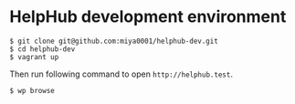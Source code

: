 # HelpHub development environment

```
$ git clone git@github.com:miya0001/helphub-dev.git
$ cd helphub-dev
$ vagrant up
```

Then run following command to open `http://helphub.test`.

```
$ wp browse
```
